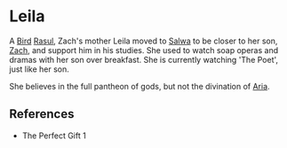 # Leila
A [Bird](Bird) [Rasul](Person/Group/Rasul.md), Zach's mother Leila moved to [Salwa](Location/Salwa.md) to be closer to her son, [Zach](Person/Zach.md), and support him in his studies. She used to watch soap operas and dramas with her son over breakfast. She is currently watching 'The Poet', just like her son.

She believes in the full pantheon of gods, but not the divination of [Aria](Person/Aria.md).

## References
- The Perfect Gift 1
